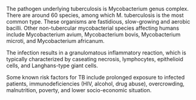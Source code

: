The pathogen underlying tuberculosis is Mycobacterium genus complex. There are around 60 species, among which M. tuberculosis is the most common type. These organisms are fastidious, slow-growing and aerobic bacilli. Other non-tubercular mycobacterial species affecting humans include Mycobacterium avium, Mycobacterium bovis, Mycobacterium microti, and Mycobacterium africanum.

The infection results in a granulomatous inflammatory reaction, which is typically characterized by caseating necrosis, lymphocytes, epithelioid cells, and Langhans-type giant cells.

Some known risk factors for TB include prolonged exposure to infected patients, immunodeficiencies (HIV, alcohol, drug abuse), overcrowding, malnutrition, poverty, and lower socio-economic situation.